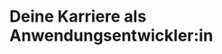 # Deine Karriere als Anwendungsentwickler:in

<!--Einleitungstext + Kapitel-Übersicht

Keywords: Tipps, Hinweise, Empfehlungen und Ähnliches-->